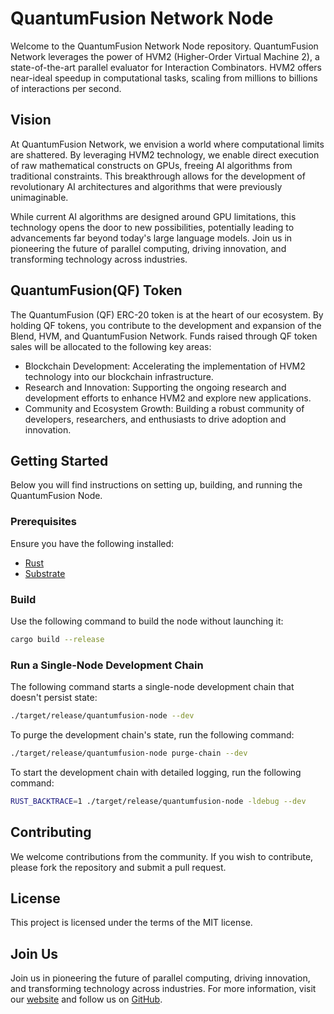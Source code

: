 # QuantumFusion Network Node

Welcome to the QuantumFusion Network Node repository. QuantumFusion Network leverages the power of HVM2 (Higher-Order Virtual Machine 2), a state-of-the-art parallel evaluator for Interaction Combinators. HVM2 offers near-ideal speedup in computational tasks, scaling from millions to billions of interactions per second.

## Vision

At QuantumFusion Network, we envision a world where computational limits are shattered. By leveraging HVM2 technology, we enable direct execution of raw mathematical constructs on GPUs, freeing AI algorithms from traditional constraints. This breakthrough allows for the development of revolutionary AI architectures and algorithms that were previously unimaginable.

While current AI algorithms are designed around GPU limitations, this technology opens the door to new possibilities, potentially leading to advancements far beyond today's large language models. Join us in pioneering the future of parallel computing, driving innovation, and transforming technology across industries.

## QuantumFusion(QF) Token

The QuantumFusion (QF) ERC-20 token is at the heart of our ecosystem. By holding QF tokens, you contribute to the development and expansion of the Blend, HVM, and QuantumFusion Network. Funds raised through QF token sales will be allocated to the following key areas:

- Blockchain Development: Accelerating the implementation of HVM2 technology into our blockchain infrastructure.
- Research and Innovation: Supporting the ongoing research and development efforts to enhance HVM2 and explore new applications.
- Community and Ecosystem Growth: Building a robust community of developers, researchers, and enthusiasts to drive adoption and innovation.

## Getting Started

Below you will find instructions on setting up, building, and running the QuantumFusion Node.

### Prerequisites

Ensure you have the following installed:

- [Rust](https://doc.rust-lang.org/)
- [Substrate](https://docs.substrate.io/)

### Build

Use the following command to build the node without launching it:

```sh
cargo build --release
```

### Run a Single-Node Development Chain

The following command starts a single-node development chain that doesn't persist state:

```sh
./target/release/quantumfusion-node --dev
```

To purge the development chain's state, run the following command:

```sh
./target/release/quantumfusion-node purge-chain --dev
```

To start the development chain with detailed logging, run the following command:

```sh
RUST_BACKTRACE=1 ./target/release/quantumfusion-node -ldebug --dev
```

## Contributing

We welcome contributions from the community. If you wish to contribute, please fork the repository and submit a pull request.

## License

This project is licensed under the terms of the MIT license.

## Join Us

Join us in pioneering the future of parallel computing, driving innovation, and transforming technology across industries. For more information, visit our [website](https://quantumfusion.pro/) and follow us on [GitHub](https://github.com/MemechiKekamoto/quantumfusion-node).